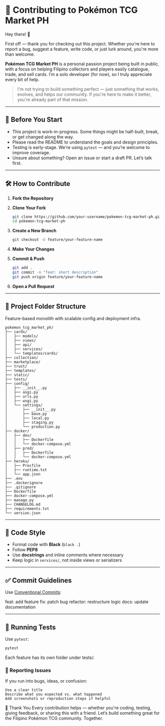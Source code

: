 # 🤝 Contributing to Pokémon TCG Market PH

Hey there! 👋

First off — thank you for checking out this project. Whether you're here to report a bug, suggest a feature, write code, or just lurk around, you're more than welcome.

**Pokémon TCG Market PH** is a personal passion project being built in public, with a focus on helping Filipino collectors and players easily catalogue, trade, and sell cards. I’m a solo developer (for now), so I truly appreciate every bit of help.

> I'm not trying to build something perfect — just something that works, evolves, and helps our community. If you're here to make it better, you're already part of that mission.

---

## 🧠 Before You Start

- This project is work-in-progress. Some things might be half-built, break, or get changed along the way.
- Please read the README to understand the goals and design principles.
- Testing is early-stage. We're using `pytest` — and you’re welcome to improve coverage.
- Unsure about something? Open an issue or start a draft PR. Let’s talk first.

---

## 🛠 How to Contribute

1. **Fork the Repository**  
2. **Clone Your Fork**

    ```bash
    git clone https://github.com/your-username/pokemon-tcg-market-ph.git
    cd pokemon-tcg-market-ph
    ```

3. **Create a New Branch**

    ```bash
    git checkout -b feature/your-feature-name
    ```

4. **Make Your Changes**  
5. **Commit & Push**

    ```bash
    git add .
    git commit -m "feat: short description"
    git push origin feature/your-feature-name
    ```

6. **Open a Pull Request**

---

## 🧱 Project Folder Structure

Feature-based monolith with scalable config and deployment infra.

```text
pokemon_tcg_market_ph/
├── cards/
│   ├── models/
│   ├── views/
│   ├── api/
│   ├── services/
│   └── templates/cards/
├── collection/
├── marketplace/
├── trust/
├── templates/
├── static/
├── tests/
├── config/
│   ├── __init__.py
│   ├── asgi.py
│   ├── urls.py
│   ├── wsgi.py
│   └── settings/
│       ├── __init__.py
│       ├── base.py
│       ├── local.py
│       ├── staging.py
│       └── production.py
├── docker/
│   ├── dev/
│   │   ├── Dockerfile
│   │   └── docker-compose.yml
│   ├── prod/
│   │   ├── Dockerfile
│   │   └── docker-compose.yml
├── heroku/
│   ├── Procfile
│   ├── runtime.txt
│   └── app.json
├── .env
├── .dockerignore
├── .gitignore
├── Dockerfile
├── docker-compose.yml
├── manage.py
├── CHANGELOG.md
├── requirements.txt
└── version.json
```


---

## 🧼 Code Style

- Format code with **Black** (`black .`)
- Follow **PEP8**
- Use **docstrings** and inline comments where necessary
- Keep logic in `services/`, not inside views or serializers

---

## ✅ Commit Guidelines

Use [Conventional Commits](https://www.conventionalcommits.org):

feat: add feature
fix: patch bug
refactor: restructure logic
docs: update documentation


---

## 🧪 Running Tests

Use `pytest`:

```bash
pytest
```

Each feature has its own folder under tests/.

### 🐞 Reporting Issues
If you run into bugs, ideas, or confusion:

```text
Use a clear title
Describe what you expected vs. what happened
Add screenshots or reproduction steps if helpful
```

🙏 Thank You
Every contribution helps — whether you're coding, testing, giving feedback, or sharing this with a friend. Let’s build something great for the Filipino Pokémon TCG community. Together.